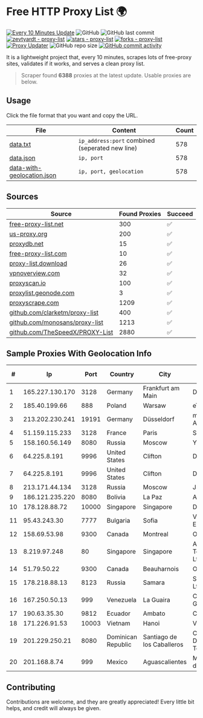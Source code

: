 
# Free HTTP Proxy List 🌍

[![Every 10 Minutes Update](https://github.com/mertguvencli/http-proxy-list/actions/workflows/main.yml/badge.svg?branch=main)](https://github.com/mertguvencli/http-proxy-list/actions/workflows/main.yml)
![GitHub](https://img.shields.io/github/license/mertguvencli/http-proxy-list)
![GitHub last commit](https://img.shields.io/github/last-commit/mertguvencli/http-proxy-list)
[![zevtyardt - proxy-list](https://img.shields.io/static/v1?label=zevtyardt&message=proxy-list&color=blue&logo=github)](https://github.com/zevtyardt/proxy-list "Go to GitHub repo")
[![stars - proxy-list](https://img.shields.io/github/stars/zevtyardt/proxy-list?style=social)](https://github.com/zevtyardt/proxy-list)
[![forks - proxy-list](https://img.shields.io/github/forks/zevtyardt/proxy-list?style=social)](https://github.com/zevtyardt/proxy-list)
[![Proxy Updater](https://github.com/zevtyardt/proxy-list/workflows/Proxy%20Updater/badge.svg)](https://github.com/zevtyardt/proxy-list/actions?query=workflow:"Proxy+Updater")
![GitHub repo size](https://img.shields.io/github/repo-size/zevtyardt/proxy-list)
[![GitHub commit activity](https://img.shields.io/github/commit-activity/m/zevtyardt/proxy-list?logo=commits)](https://github.com/zevtyardt/proxy-list/commits/main)

It is a lightweight project that, every 10 minutes, scrapes lots of free-proxy sites, validates if it works, and serves a clean proxy list.

> Scraper found **6388** proxies at the latest update. Usable proxies are below.

## Usage

Click the file format that you want and copy the URL.

|File|Content|Count|
|----|-------|-----|
|[data.txt](https://raw.githubusercontent.com/mertguvencli/http-proxy-list/main/proxy-list/data.txt)|`ip_address:port` combined (seperated new line)|578|
|[data.json](https://raw.githubusercontent.com/mertguvencli/http-proxy-list/main/proxy-list/data.json)|`ip, port`|578|
|[data-with-geolocation.json](https://raw.githubusercontent.com/mertguvencli/http-proxy-list/main/proxy-list/data-with-geolocation.json)|`ip, port, geolocation`|578|

## Sources

|Source|Found Proxies|Succeed|
|------|-------------|-------|
|[free-proxy-list.net](https://free-proxy-list.net)|300|✅|
|[us-proxy.org](https://www.us-proxy.org)|200|✅|
|[proxydb.net](http://proxydb.net)|15|✅|
|[free-proxy-list.com](https://free-proxy-list.com/?page=&port=&type%5B%5D=http&type%5B%5D=https&up_time=0&search=Search)|10|✅|
|[proxy-list.download](https://www.proxy-list.download/HTTP)|26|✅|
|[vpnoverview.com](https://vpnoverview.com/privacy/anonymous-browsing/free-proxy-servers)|32|✅|
|[proxyscan.io](https://www.proxyscan.io)|100|✅|
|[proxylist.geonode.com](https://proxylist.geonode.com/api/proxy-list?limit=300&page=1&sort_by=lastChecked&sort_type=desc&protocols=http,https)|3|✅|
|[proxyscrape.com](https://api.proxyscrape.com/v2/?request=displayproxies&protocol=http&timeout=10000&country=all&ssl=all&anonymity=all)|1209|✅|
|[github.com/clarketm/proxy-list](https://raw.githubusercontent.com/clarketm/proxy-list/master/proxy-list-raw.txt)|400|✅|
|[github.com/monosans/proxy-list](https://raw.githubusercontent.com/monosans/proxy-list/main/proxies/http.txt)|1213|✅|
|[github.com/TheSpeedX/PROXY-List](https://raw.githubusercontent.com/TheSpeedX/PROXY-List/master/http.txt)|2880|✅|


## Sample Proxies With Geolocation Info

|#|Ip|Port|Country|City|Internet Service Provider|
|-|--|----|-------|----|-------------------------|
|1|165.227.130.170|3128|Germany|Frankfurt am Main|DigitalOcean, LLC|
|2|185.40.199.66|888|Poland|Warsaw|eTOP sp. z o.o.|
|3|213.202.230.241|19191|Germany|Düsseldorf|myLoc managed IT AG|
|4|51.159.115.233|3128|France|Paris|SCALEWAY|
|5|158.160.56.149|8080|Russia|Moscow|Yandex.Cloud LLC|
|6|64.225.8.191|9996|United States|Clifton|DigitalOcean, LLC|
|7|64.225.8.191|9996|United States|Clifton|DigitalOcean, LLC|
|8|213.171.44.134|3128|Russia|Moscow|JSC Comcor|
|9|186.121.235.220|8080|Bolivia|La Paz|AXS Bolivia S. A.|
|10|178.128.88.72|10000|Singapore|Singapore|DigitalOcean, LLC|
|11|95.43.243.30|7777|Bulgaria|Sofia|Vivacom Bulgaria EAD|
|12|158.69.53.98|9300|Canada|Montreal|OVH SAS|
|13|8.219.97.248|80|Singapore|Singapore|Alibaba (US) Technology Co., Ltd.|
|14|51.79.50.22|9300|Canada|Beauharnois|OVH SAS|
|15|178.218.88.13|8123|Russia|Samara|Samarasvyazinform Ltd|
|16|167.250.50.13|999|Venezuela|La Guaira|CORPORACIÓN GALA IT, C.A.|
|17|190.63.35.30|9812|Ecuador|Ambato|CONECEL|
|18|171.226.91.53|10003|Vietnam|Hanoi|Viettel Corporation|
|19|201.229.250.21|8080|Dominican Republic|Santiago de los Caballeros|Compañía Dominicana de Teléfonos S. A.|
|20|201.168.8.74|999|Mexico|Aguascalientes|Marcatel Com, S.A. de C.V.|



## Contributing

Contributions are welcome, and they are greatly appreciated! Every
little bit helps, and credit will always be given.

